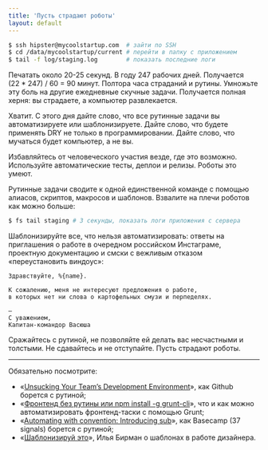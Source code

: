 ```yaml
---
title: 'Пусть страдают роботы'
layout: default
---
```



```bash
$ ssh hipster@mycoolstartup.com  # зайти по SSH
$ cd /data/mycoolstartup/current # перейти в папку с приложением
$ tail -f log/staging.log        # показать последние логи
```

Печатать около 20-25 секунд. В году 247 рабочих дней. Получается <nobr>(22 * 247) / 60 = 90</nobr> минут. Полтора часа страданий и рутины. Умножьте эту боль на другие ежедневные скучные задачи. Получается полная херня: вы страдаете, а компьютер развлекается.

Хватит. С этого дня дайте слово, что все рутинные задачи вы автоматизируете или шаблонизируете. Дайте слово, что будете применять DRY не только в программировании. Дайте слово, что мучаться будет компьютер, а не вы.

Избавляйтесь от человеческого участия везде, где это возможно. Используйте автоматические тесты, деплои и релизы. Роботы это умеют.

Рутинные задачи сводите к одной единственной команде с помощью алиасов, скриптов, макросов и шаблонов. Взвалите на плечи роботов как можно больше:

```bash
$ fs tail staging # 3 секунды, показать логи приложения с сервера
```

Шаблонизируйте все, что нельзя автоматизировать: ответы на приглашения о работе в очередном российском Инстаграме, проектную документацию и смски с вежливым отказом «переустановить виндоус»:

```
Здравствуйте, %{name}.

К сожалению, меня не интересуют предложения о работе,
в которых нет ни слова о картофельных смузи и перпеделях.

—
С уважением,
Капитан-командор Васюша
```

<div class="outstanding">
  Сражайтесь с рутиной, не позволяйте ей делать вас несчастными и толстыми.
  Не сдавайтесь и не отступайте.
  Пусть страдают роботы.
</div>

--------------------------------

Обязательно посмотрите:

* «[Unsucking Your Team’s Development Environment](http://zachholman.com/talk/unsucking-your-teams-development-environment/)», как Github борется с рутиной;
* «[Фронтенд без рутины или npm install -g grunt-cli](http://sho.io/grunt)», что и как можно автоматизировать фронтенд-таски с помощью Grunt;
* «[Automating with convention: Introducing sub](http://signalvnoise.com/posts/3264-automating-with-convention-introducing-sub)», как Basecamp (37 signals) борется с рутиной;
* «[Шаблонизируй это](https://www.youtube.com/watch?v=ynr51b3_PFE)», Илья Бирман о шаблонах в работе дизайнера.
